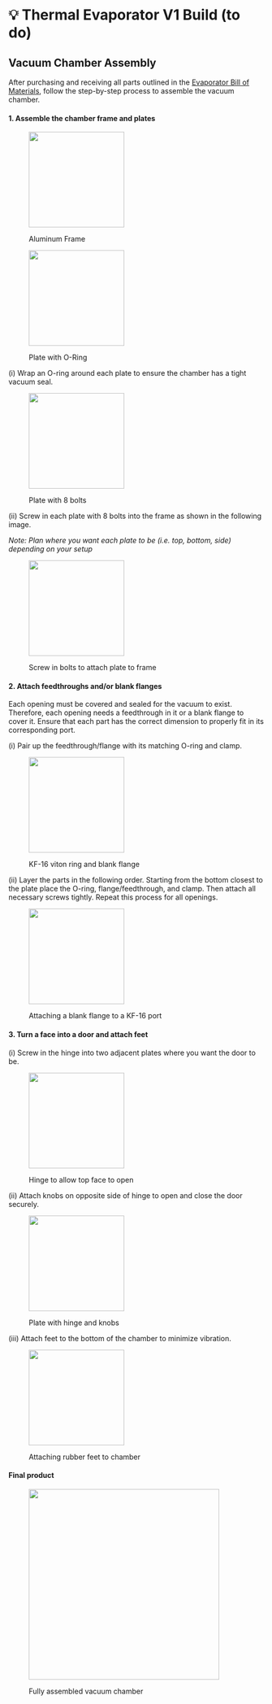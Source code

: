 # 💡 Thermal Evaporator V1 Build (to do)

## Vacuum Chamber Assembly

After purchasing and receiving all parts outlined in the [Evaporator Bill of Materials](https://docs.google.com/spreadsheets/d/1TPauRe4IT71wgZRzCAktdQAIhP94O9i4d5mw1youb1I/edit?usp=sharing), follow the step-by-step process to assemble the vacuum chamber.



#### 1. Assemble the chamber frame and plates

<figure><img src="../.gitbook/assets/IMG_8889.jpg" alt="" width="188"><figcaption><p>Aluminum Frame</p></figcaption></figure>

<figure><img src="../.gitbook/assets/IMG_8892 (1).jpg" alt="" width="188"><figcaption><p>Plate with O-Ring</p></figcaption></figure>

(i) Wrap an O-ring around each plate to ensure the chamber has a tight vacuum seal.

<figure><img src="../.gitbook/assets/IMG_8890 (1).jpg" alt="" width="188"><figcaption><p>Plate with 8 bolts</p></figcaption></figure>

(ii) Screw in each plate with 8 bolts into the frame as shown in the following image.

_Note: Plan where you want each plate to be (i.e. top, bottom, side) depending on your setup_

<figure><img src="../.gitbook/assets/IMG_8893.jpg" alt="" width="188"><figcaption><p>Screw in bolts to attach plate to frame</p></figcaption></figure>

#### 2. Attach feedthroughs and/or blank flanges

Each opening must be covered and sealed for the vacuum to exist. Therefore, each opening needs a feedthrough in it or a blank flange to cover it. Ensure that each part has the correct dimension to properly fit in its corresponding port.

(i) Pair up the feedthrough/flange with its matching O-ring and clamp.

<figure><img src="../.gitbook/assets/IMG_8904.jpg" alt="" width="188"><figcaption><p>KF-16 viton ring and blank flange</p></figcaption></figure>

(ii) Layer the parts in the following order. Starting from the bottom closest to the plate place the O-ring, flange/feedthrough, and clamp. Then attach all necessary screws tightly. Repeat this process for all openings.

<figure><img src="../.gitbook/assets/IMG_8911.jpg" alt="" width="188"><figcaption><p>Attaching a blank flange to a KF-16 port</p></figcaption></figure>

#### 3. Turn a face into a door and attach feet

(i) Screw in the hinge into two adjacent plates where you want the door to be.

<figure><img src="../.gitbook/assets/IMG_8915.jpg" alt="" width="188"><figcaption><p>Hinge to allow top face to open</p></figcaption></figure>

(ii) Attach knobs on opposite side of hinge to open and close the door securely.

<figure><img src="../.gitbook/assets/IMG20231030205018 (1).jpg" alt="" width="188"><figcaption><p>Plate with hinge and knobs</p></figcaption></figure>

(iii) Attach feet to the bottom of the chamber to minimize vibration.

<figure><img src="../.gitbook/assets/IMG_8916.jpg" alt="" width="188"><figcaption><p>Attaching rubber feet to chamber</p></figcaption></figure>

#### Final product

<figure><img src="../.gitbook/assets/IMG_8927.jpg" alt="" width="375"><figcaption><p>Fully assembled vacuum chamber</p></figcaption></figure>
